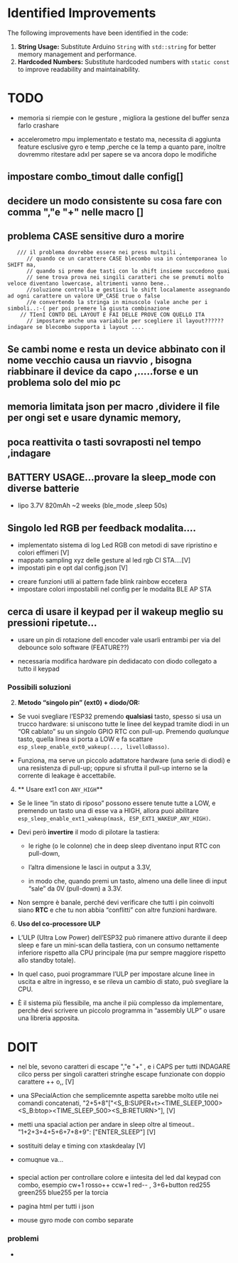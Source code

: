
# Identified Improvements

The following improvements have been identified in the code:

1.  **String Usage:** Substitute Arduino `String` with `std::string` for better memory management and performance.
2.  **Hardcoded Numbers:** Substitute hardcoded numbers with `static const` to improve readability and maintainability.


# TODO

- memoria si riempie con le gesture , migliora la gestione del buffer senza farlo crashare

- accelerometro mpu implementato e testato ma,  necessita di aggiunta feature esclusive gyro e temp ,perche ce la temp a quanto pare, inoltre dovremmo ritestare adxl per sapere se va ancora dopo le modifiche


## impostare combo_timout dalle config[]


## decidere un modo consistente su cosa fare con comma ","e "+" nelle macro []


## problema CASE sensitive duro a morire
       /// il problema dovrebbe essere nei press multpili ,
          // quando ce un carattere CASE blecombo usa in contemporanea lo SHIFT ma,
          // quando si preme due tasti con lo shift insieme succedono guai
          // sene trova prova nei singili caratteri che se premuti molto veloce diventano lowercase, altrimenti vanno bene..
          //soluzione controlla e gestisci lo shift localamente assegnando ad ogni carattere un valore UP_CASE true o false 
          //e convertendo la stringa in minuscolo (vale anche per i simboli..:-( per poi premere la giusta combinazione
        // TIenI CONTO DEL LAYOUT E FAI DELLE PROVE CON QUELLO ITA
          // impostare anche una variabile per scegliere il layout?????? indagare se blecombo supporta i layout .... 

## Se cambi nome e resta un device abbinato con il nome vecchio causa un riavvio , bisogna riabbinare il device da capo ,.....forse e un problema solo del mio pc

## memoria limitata json per macro ,dividere il file per ongi set e usare dynamic memory,

## poca reattivita o tasti sovraposti nel tempo ,indagare
## BATTERY USAGE...provare la sleep_mode con diverse batterie 
  - lipo 3.7V 820mAh ~2 weeks (ble_mode ,sleep 50s)



## Singolo led RGB per feedback modalita....
- implementato sistema di log Led RGB con metodi di save ripristino e colori effimeri [V]
- mappato sampling xyz delle gesture al led rgb CI STA....[V]
- impostati pin e opt dal config.json [V]
* creare funzioni utili ai pattern fade blink rainbow eccetera 
* impostare colori impostabili nel config per le modalita BLE AP STA 

## cerca di usare il keypad per il wakeup meglio su pressioni ripetute...
- usare un pin di rotazione dell encoder vale usarli entrambi per via del debounce solo software (FEATURE??) 
* necessaria modifica hardware pin dedidacato con diodo collegato a tutto il keypad 

### Possibili soluzioni 

 
2. **Metodo “singolo pin” (ext0) + diodo/OR:** 
 
  - Se vuoi svegliare l’ESP32 premendo **qualsiasi**  tasto, spesso si usa un trucco hardware: si uniscono tutte le linee del keypad tramite diodi in un “OR cablato” su un singolo GPIO RTC con pull-up. Premendo *qualunque* tasto, quella linea si porta a LOW e fa scattare `esp_sleep_enable_ext0_wakeup(..., livelloBasso)`.

  - Funziona, ma serve un piccolo adattatore hardware (una serie di diodi) e una resistenza di pull-up; oppure si sfrutta il pull-up interno se la corrente di leakage è accettabile.
 
4. **
Usare ext1 con `ANY_HIGH`** 
 
  - Se le linee “in stato di riposo” possono essere tenute tutte a LOW, e premendo un tasto una di esse va a HIGH, allora puoi abilitare `esp_sleep_enable_ext1_wakeup(mask, ESP_EXT1_WAKEUP_ANY_HIGH)`.
 
  - Devi però **invertire**  il modo di pilotare la tastiera:

    - le righe (o le colonne) che in deep sleep diventano input RTC con pull-down,

    - l’altra dimensione le lasci in output a 3.3V,

    - in modo che, quando premi un tasto, almeno una delle linee di input “sale” da 0V (pull-down) a 3.3V.
 
  - Non sempre è banale, perché devi verificare che tutti i pin coinvolti siano **RTC**  e che tu non abbia “conflitti” con altre funzioni hardware.
 
6. **Uso del co-processore ULP** 

  - L’ULP (Ultra Low Power) dell’ESP32 può rimanere attivo durante il deep sleep e fare un mini-scan della tastiera, con un consumo nettamente inferiore rispetto alla CPU principale (ma pur sempre maggiore rispetto allo standby totale).

  - In quel caso, puoi programmare l’ULP per impostare alcune linee in uscita e altre in ingresso, e se rileva un cambio di stato, può svegliare la CPU.

  - È il sistema più flessibile, ma anche il più complesso da implementare, perché devi scrivere un piccolo programma in “assembly ULP” o usare una libreria apposita.



# DOIT
* nel ble, sevono caratteri di escape ","e "+" , e i CAPS per tutti INDAGARE cilco perss per singoli caratteri stringhe
        escape funzionate con doppio carattere ++ o,, [V]


* una SPecialAction che semplicemnte aspetta sarebbe molto utile nei comandi concatenati,
  "2+5+8"["<S_B:SUPER+t><TIME_SLEEP_1000><S_B:btop><TIME_SLEEP_500><S_B:RETURN>"], [V]

  
- metti una spacial action per andare in sleep oltre al timeout..
  "1+2+3+4+5+6+7+8+9": ["ENTER_SLEEP"] [V]

- sostituiti delay  e timing con xtaskdealay [V]

* comuqnue va...

###
* special action per controllare colore e iintesita del led dal keypad con combo, esempio cw+1 rosso++ ccw+1 red-- , 3+6+button red255 green255 blue255 per la torcia

* pagina html per tutti i json

* mouse gyro mode con combo separate

### problemi
* 